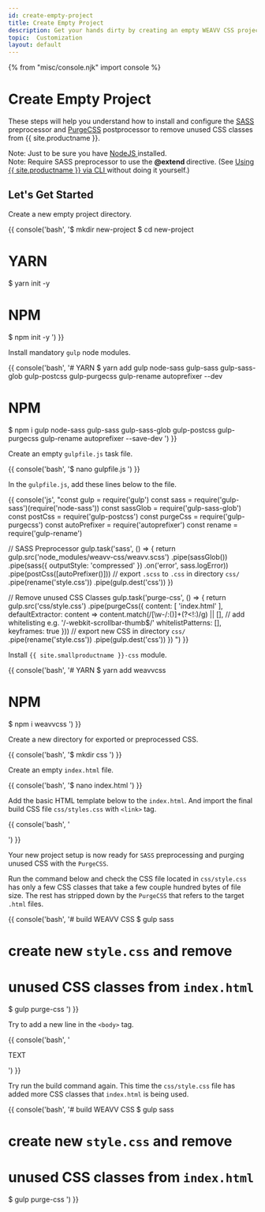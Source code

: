```yaml
---
id: create-empty-project
title: Create Empty Project
description: Get your hands dirty by creating an empty WEAVV CSS project from scratch.
topic:  Customization
layout: default
---
```


{% from "misc/console.njk" import console %}

# Create Empty Project

These steps will help you understand how to install and configure the [SASS]() preprocessor and [PurgeCSS](https://purgecss.com/plugins/gulp.html) postprocessor to remove unused CSS classes from {{ site.productname }}.

<div class="margin-t-4 margin-b-2 margin-x-4 padding-3 border-l-8 text-sm">
  <span class="padding-r-1 font-semibold">
    Note:
  </span>
  Just to be sure you have
  <a
    href="https://nodejs.org/en/"
    target="_blank"
    rel="noopener"
    title="Download NodeJS"
  >
    NodeJS
  </a> installed.
</div>

<div class="margin-t-0 margin-b-4 margin-x-4 padding-3 border-l-8 text-sm">
  <span class="padding-r-1 font-semibold">
    Note:
  </span>
  Require SASS preprocessor to use the
  <strong>
    @extend
  </strong>
  directive. (See
  <a href="/installation/#using-{{ site.smallproductname }}-via-cli">
    Using {{ site.productname }} via CLI
  </a> without doing it yourself.)
</div>

## Let's Get Started

Create a new empty project directory.

{{ console('bash',
'$ mkdir new-project
$ cd new-project
# YARN
$ yarn init -y
# NPM
$ npm init -y
') }}

Install mandatory `gulp` node modules.

{{ console('bash',
'# YARN
$ yarn add gulp node-sass gulp-sass gulp-sass-glob gulp-postcss gulp-purgecss gulp-rename autoprefixer --dev
# NPM
$ npm i gulp node-sass gulp-sass gulp-sass-glob gulp-postcss gulp-purgecss gulp-rename autoprefixer --save-dev
') }}

Create an empty `gulpfile.js` task file.

{{ console('bash',
'$ nano gulpfile.js
') }}

In the `gulpfile.js`, add these lines below to the file.

{{ console('js',
"const gulp = require('gulp')
const sass = require('gulp-sass')(require('node-sass'))
const sassGlob = require('gulp-sass-glob')
const postCss = require('gulp-postcss')
const purgeCss = require('gulp-purgecss')
const autoPrefixer = require('autoprefixer')
const rename = require('gulp-rename')

// SASS Preprocessor
gulp.task('sass', () => {
return gulp.src('node_modules/weavv-css/weavv.scss')
  .pipe(sassGlob())
  .pipe(sass({ outputStyle: 'compressed' })
    .on('error', sass.logError))
  .pipe(postCss([autoPrefixer()]))
  // export `.scss` to `.css` in directory `css/`
  .pipe(rename('style.css'))
  .pipe(gulp.dest('css'))
})

// Remove unused CSS Classes
gulp.task('purge-css', () => {
return gulp.src('css/style.css')
  .pipe(purgeCss({
      content: [
        'index.html'
      ],
      defaultExtractor: content => content.match(/[\w-/:()]+(?<!:)/g) || [],
      // add whitelisting e.g. '/-webkit-scrollbar-thumb$/'
      whitelistPatterns: [],
      keyframes: true
  }))
  // export new CSS in directory `css/`
  .pipe(rename('style.css'))
  .pipe(gulp.dest('css'))
})
") }}

Install `{{ site.smallproductname }}-css` module.

{{ console('bash',
'# YARN
$ yarn add weavvcss
# NPM
$ npm i weavvcss
') }}

Create a new directory for exported or preprocessed CSS.

{{ console('bash',
'$ mkdir css
') }}

Create an empty `index.html` file.

{{ console('bash',
'$ nano index.html
') }}

Add the basic HTML template below to the `index.html`. And import the final build CSS file `css/styles.css` with `<link>` tag.

{{ console('bash',
'<!DOCTYPE html>
<html lang="en">
  <head>
    <meta charset="utf-8">
    <meta name="viewport" content=" width=device-width, initial-scale=1.0, maximum-scale=1.0">
    <link defer href="css/style.css" rel="stylesheet" rel="preload" as="style" media="all">
  </head>
  <body></body>
</html>
') }}

Your new project setup is now ready for `SASS` preprocessing and purging unused CSS with the `PurgeCSS`.

Run the command below and check the CSS file located in `css/style.css` has only a few CSS classes that take a few couple hundred bytes of file size. The rest has stripped down by the `PurgeCSS` that refers to the target `.html` files.

{{ console('bash',
'# build WEAVV CSS
$ gulp sass
# create new `style.css` and remove
# unused CSS classes from `index.html`
$ gulp purge-css
') }}

Try to add a new line in the `<body>` tag.

{{ console('bash',
'<div class="text-xl-2">
    TEXT
  </div>
') }}

Try run the build command again. This time the `css/style.css` file has added more CSS classes that `index.html` is being used.

{{ console('bash',
'# build WEAVV CSS
$ gulp sass
# create new `style.css` and remove
# unused CSS classes from `index.html`
$ gulp purge-css
') }}
